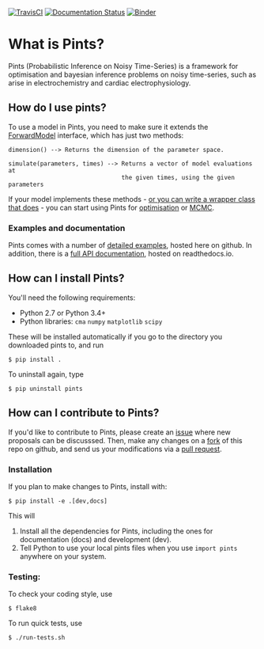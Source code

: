 [![TravisCI](https://travis-ci.org/pints-team/pints.svg?branch=master)](https://travis-ci.org/pints-team/pints)
[![Documentation Status](https://readthedocs.org/projects/pints/badge/?version=latest)](http://pints.readthedocs.io/en/latest/?badge=latest)
[![Binder](https://mybinder.org/badge.svg)](https://mybinder.org/v2/gh/pints-team/pints/master?filepath=examples)

# What is Pints?

Pints (Probabilistic Inference on Noisy Time-Series) is a framework for optimisation and bayesian inference problems on noisy time-series, such as arise in electrochemistry and cardiac electrophysiology.


## How do I use pints?

To use a model in Pints, you need to make sure it extends the [ForwardModel](http://pints.readthedocs.io/en/latest/core_classes_and_methods.html#forward-model) interface, which has just two methods:

```
dimension() --> Returns the dimension of the parameter space.
        
simulate(parameters, times) --> Returns a vector of model evaluations at
                                the given times, using the given parameters
```

If your model implements these methods - [or you can write a wrapper class that does](examples/writing-a-model.ipynb) - you can start using Pints for [optimisation](examples/optimisation-first-example.ipynb) or [MCMC](examples/inference-first-example.ipynb).

### Examples and documentation

Pints comes with a number of [detailed examples](examples/EXAMPLES.md), hosted here on github. In addition, there is a [full API documentation](http://pints.readthedocs.io/en/latest/), hosted on readthedocs.io.

## How can I install Pints?

You'll need the following requirements:

- Python 2.7 or Python 3.4+
- Python libraries: `cma` `numpy` `matplotlib` `scipy`

These will be installed automatically if you go to the directory you downloaded pints to, and run

```
$ pip install .
```

To uninstall again, type

```
$ pip uninstall pints
```

## How can I contribute to Pints?

If you'd like to contribute to Pints, please create an [issue](https://guides.github.com/features/issues/) where new proposals can be discusssed. Then, make any changes on a [fork](https://help.github.com/articles/fork-a-repo/) of this repo on github, and send us your modifications via a [pull request](https://help.github.com/articles/about-pull-requests/).

### Installation

If you plan to make changes to Pints, install with:

```
$ pip install -e .[dev,docs]
```

This will

1. Install all the dependencies for Pints, including the ones for documentation (docs) and development (dev).
2. Tell Python to use your local pints files when you use `import pints` anywhere on your system.

### Testing:

To check your coding style, use

```
$ flake8
```

To run quick tests, use

```
$ ./run-tests.sh
```


